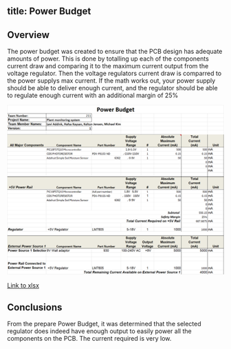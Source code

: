 title: Power Budget
---

## Overview
The power budget was created to ensure that the PCB design has adequate amounts of power. This is done by totalling up each of the components current draw and comparing it to the maximum current output from the voltage regulator. Then the voltage regulators current draw is comparred to the power supplys max current. If the math works out, your power supply should be able to deliver enough current, and the regulator should be able to regulate enough current with an additional margin of 25%

![PowerBudget](LeviPowerBudget2.png)

[Link to xlsx](LeviPowerBudget.xlsx)

## Conclusions

From the prepare Power Budget, it was determined that the selected regulator does indeed have enough output to easily power all the components on the PCB. The current required is very low.
